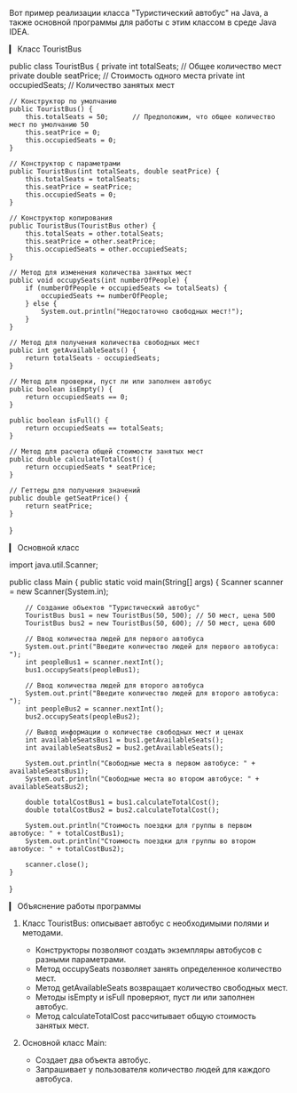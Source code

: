 Вот пример реализации класса "Туристический автобус" на Java, а также основной программы для работы с этим классом в среде Java IDEA.

▎ Класс TouristBus

public class TouristBus {
    private int totalSeats;        // Общее количество мест
    private double seatPrice;      // Стоимость одного места
    private int occupiedSeats;      // Количество занятых мест

    // Конструктор по умолчанию
    public TouristBus() {
        this.totalSeats = 50;      // Предположим, что общее количество мест по умолчанию 50
        this.seatPrice = 0;
        this.occupiedSeats = 0;
    }

    // Конструктор с параметрами
    public TouristBus(int totalSeats, double seatPrice) {
        this.totalSeats = totalSeats;
        this.seatPrice = seatPrice;
        this.occupiedSeats = 0;
    }

    // Конструктор копирования
    public TouristBus(TouristBus other) {
        this.totalSeats = other.totalSeats;
        this.seatPrice = other.seatPrice;
        this.occupiedSeats = other.occupiedSeats;
    }

    // Метод для изменения количества занятых мест
    public void occupySeats(int numberOfPeople) {
        if (numberOfPeople + occupiedSeats <= totalSeats) {
            occupiedSeats += numberOfPeople;
        } else {
            System.out.println("Недостаточно свободных мест!");
        }
    }

    // Метод для получения количества свободных мест
    public int getAvailableSeats() {
        return totalSeats - occupiedSeats;
    }

    // Метод для проверки, пуст ли или заполнен автобус
    public boolean isEmpty() {
        return occupiedSeats == 0;
    }

    public boolean isFull() {
        return occupiedSeats == totalSeats;
    }

    // Метод для расчета общей стоимости занятых мест
    public double calculateTotalCost() {
        return occupiedSeats * seatPrice;
    }

    // Геттеры для получения значений
    public double getSeatPrice() {
        return seatPrice;
    }
}


▎ Основной класс

import java.util.Scanner;

public class Main {
    public static void main(String[] args) {
        Scanner scanner = new Scanner(System.in);

        // Создание объектов "Туристический автобус"
        TouristBus bus1 = new TouristBus(50, 500); // 50 мест, цена 500
        TouristBus bus2 = new TouristBus(50, 600); // 50 мест, цена 600

        // Ввод количества людей для первого автобуса
        System.out.print("Введите количество людей для первого автобуса: ");
        int peopleBus1 = scanner.nextInt();
        bus1.occupySeats(peopleBus1);

        // Ввод количества людей для второго автобуса
        System.out.print("Введите количество людей для второго автобуса: ");
        int peopleBus2 = scanner.nextInt();
        bus2.occupySeats(peopleBus2);

        // Вывод информации о количестве свободных мест и ценах
        int availableSeatsBus1 = bus1.getAvailableSeats();
        int availableSeatsBus2 = bus2.getAvailableSeats();

        System.out.println("Свободные места в первом автобусе: " + availableSeatsBus1);
        System.out.println("Свободные места во втором автобусе: " + availableSeatsBus2);
        
        double totalCostBus1 = bus1.calculateTotalCost();
        double totalCostBus2 = bus2.calculateTotalCost();

        System.out.println("Стоимость поездки для группы в первом автобусе: " + totalCostBus1);
        System.out.println("Стоимость поездки для группы во втором автобусе: " + totalCostBus2);

        scanner.close();
    }
}


▎ Объяснение работы программы

1. Класс TouristBus: описывает автобус с необходимыми полями и методами. 
   - Конструкторы позволяют создать экземпляры автобусов с разными параметрами. 
   - Метод occupySeats позволяет занять определенное количество мест. 
   - Метод getAvailableSeats возвращает количество свободных мест.
   - Методы isEmpty и isFull проверяют, пуст ли или заполнен автобус.
   - Метод calculateTotalCost рассчитывает общую стоимость занятых мест.

2. Основной класс Main: 
   - Создает два объекта автобус.
   - Запрашивает у пользователя количество людей для каждого автобуса.
